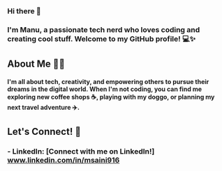 ### Hi there 👋

<!--
**msaini3/msaini3** is a ✨ _special_ ✨ repository because its `README.md` (this file) appears on your GitHub profile.

Here are some ideas to get you started:

- 🔭 I’m currently working on ...
- 🌱 I’m currently learning ...
- 👯 I’m looking to collaborate on ...
- 🤔 I’m looking for help with ...
- 💬 Ask me about ...
- 📫 How to reach me: ...
- 😄 Pronouns: ...
- ⚡ Fun fact: ...
-->

### I'm Manu, a passionate tech nerd who loves coding and creating cool stuff. Welcome to my GitHub profile! 💻✨

## About Me 💁‍♀️

#### I'm all about tech, creativity, and empowering others to pursue their dreams in the digital world. When I'm not coding, you can find me exploring new coffee shops ☕, playing with my doggo, or planning my next travel adventure ✈️.

## Let's Connect! 🤝

### - LinkedIn: [Connect with me on LinkedIn!] www.linkedin.com/in/msaini916


